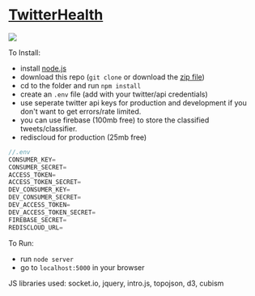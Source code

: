 [TwitterHealth](http://twitterhealth.herokuapp.com/)
============

![](http://i.imgur.com/JwwlEyA.png)

To Install:
- install [node.js](http://nodejs.org/)
- download this repo (`git clone` or download the [zip file](https://github.com/eltacodeldiablo/tweet-health.git))
- cd to the folder and run `npm install`
- create an `.env` file (add with your twitter/api credentials)
- use seperate twitter api keys for production and development if you don't want to get errors/rate limited.
- you can use firebase (100mb free) to store the classified tweets/classifier.
- rediscloud for production (25mb free)

```javascript
//.env
CONSUMER_KEY=
CONSUMER_SECRET=
ACCESS_TOKEN=
ACCESS_TOKEN_SECRET=
DEV_CONSUMER_KEY=
DEV_CONSUMER_SECRET=
DEV_ACCESS_TOKEN=
DEV_ACCESS_TOKEN_SECRET=
FIREBASE_SECRET=
REDISCLOUD_URL=
```

To Run:
- run `node server`
- go to `localhost:5000` in your browser

JS libraries used: socket.io, jquery, intro.js, topojson, d3, cubism
